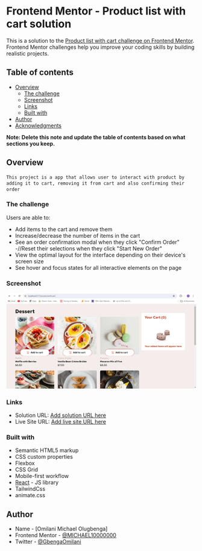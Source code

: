 # Frontend Mentor - Product list with cart solution

This is a solution to the [Product list with cart challenge on Frontend Mentor](https://www.frontendmentor.io/challenges/product-list-with-cart-5MmqLVAp_d). Frontend Mentor challenges help you improve your coding skills by building realistic projects.

## Table of contents

- [Overview](#overview)
  - [The challenge](#the-challenge)
  - [Screenshot](#screenshot)
  - [Links](#links)
  - [Built with](#built-with)
- [Author](#author)
- [Acknowledgments](#acknowledgments)

**Note: Delete this note and update the table of contents based on what sections you keep.**

## Overview

    This project is a app that allows user to interact with product by adding it to cart, removing it from cart and also confirming their order

### The challenge

Users are able to:

- Add items to the cart and remove them
- Increase/decrease the number of items in the cart
- See an order confirmation modal when they click "Confirm Order"
  -//Reset their selections when they click "Start New Order"
- View the optimal layout for the interface depending on their device's screen size
- See hover and focus states for all interactive elements on the page

### Screenshot

![](<./Gbenga's%20productlistwithcart%20website%20-%20Google%20Chrome%2015_09_2024%2019_54_58%20(2).png>)

### Links

- Solution URL: [Add solution URL here](https://your-solution-url.com)
- Live Site URL: [Add live site URL here](https://your-live-site-url.com)

### Built with

- Semantic HTML5 markup
- CSS custom properties
- Flexbox
- CSS Grid
- Mobile-first workflow
- [React](https://reactjs.org/) - JS library
- TailwindCss
- animate.css

## Author

- Name - [Omilani Michael Olugbenga]
- Frontend Mentor - [@MICHAEL10000000](https://www.frontendmentor.io/profile/MICHAEL10000000)
- Twitter - [@GbengaOmilani](https://www.twitter.com/GbengaOmilani)
